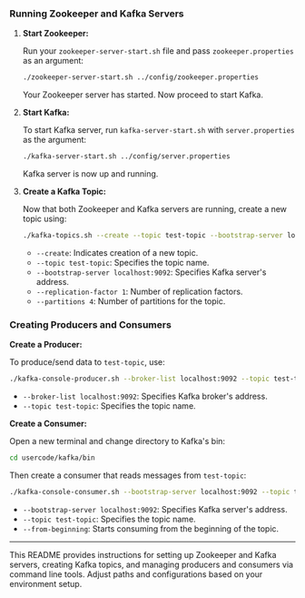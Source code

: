 

### Running Zookeeper and Kafka Servers

1. **Start Zookeeper:**

   Run your `zookeeper-server-start.sh` file and pass `zookeeper.properties` as an argument:

   ```bash
   ./zookeeper-server-start.sh ../config/zookeeper.properties
   ```

   Your Zookeeper server has started. Now proceed to start Kafka.

2. **Start Kafka:**

   To start Kafka server, run `kafka-server-start.sh` with `server.properties` as the argument:

   ```bash
   ./kafka-server-start.sh ../config/server.properties
   ```

   Kafka server is now up and running.

3. **Create a Kafka Topic:**

   Now that both Zookeeper and Kafka servers are running, create a new topic using:

   ```bash
   ./kafka-topics.sh --create --topic test-topic --bootstrap-server localhost:9092 --replication-factor 1 --partitions 4
   ```

   - `--create`: Indicates creation of a new topic.
   - `--topic test-topic`: Specifies the topic name.
   - `--bootstrap-server localhost:9092`: Specifies Kafka server's address.
   - `--replication-factor 1`: Number of replication factors.
   - `--partitions 4`: Number of partitions for the topic.

### Creating Producers and Consumers

**Create a Producer:**

To produce/send data to `test-topic`, use:

```bash
./kafka-console-producer.sh --broker-list localhost:9092 --topic test-topic
```

- `--broker-list localhost:9092`: Specifies Kafka broker's address.
- `--topic test-topic`: Specifies the topic name.

**Create a Consumer:**

Open a new terminal and change directory to Kafka's bin:

```bash
cd usercode/kafka/bin
```

Then create a consumer that reads messages from `test-topic`:

```bash
./kafka-console-consumer.sh --bootstrap-server localhost:9092 --topic test-topic --from-beginning
```

- `--bootstrap-server localhost:9092`: Specifies Kafka server's address.
- `--topic test-topic`: Specifies the topic name.
- `--from-beginning`: Starts consuming from the beginning of the topic.

---

This README provides instructions for setting up Zookeeper and Kafka servers, creating Kafka topics, and managing producers and consumers via command line tools. Adjust paths and configurations based on your environment setup.
